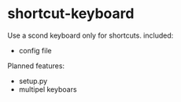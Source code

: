 # shortcut-keyboard
Use a scond keyboard only for shortcuts.
included: 
  + config file


Planned features:
  - setup.py
  - multipel keyboars
